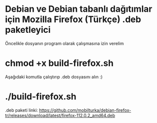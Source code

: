 # Debian ve Debian tabanlı dağıtımlar için Mozilla Firefox (Türkçe) .deb paketleyici 

Öncelikle dosyanın program olarak çalışmasına izin verelim
# chmod +x build-firefox.sh

Aşağıdaki komutla çalıştırıp .deb dosyasını alın :) 
# ./build-firefox.sh

.deb paketi linki:
https://github.com/mobilturka/debian-firefox-tr/releases/download/latest/firefox-112.0.2_amd64.deb
